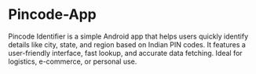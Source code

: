 # Pincode-App
Pincode Identifier is a simple Android app that helps users quickly identify details like city, state, and region based on Indian PIN codes. It features a user-friendly interface, fast lookup, and accurate data fetching. Ideal for logistics, e-commerce, or personal use.
